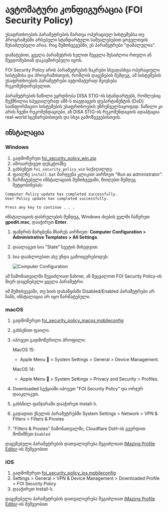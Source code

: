 # ავტომატური კონფიგურაცია (FOI Security Policy)

უსაფრთხოების პარამეტრების მართვა ოპერაციულ სისტემებსა თუ პროგრამებში არსებული სტანდარტული 
საშუალებებით ყოველთვის შესაძლებელი არაა. რიგ შემთხვევებში, ეს პარამეტრები "დამალულია".

დამატებით, ყველა პარამეტრის ხელით შეცვლა შესაძლოა რთული ან შეცდომებთან დაკავშირებული იყოს.

FOI Security Policy არის პარამეტრების ნაკრები სხვადასხვა ოპერაციული სისტემისა და პროგრამისთვის,
რომლის დაყენების შემდეგ, ამ სისტემების უსაფრთხოების პარამეტრები ავტომატურად შეივსება რეკომენდირებულით.

პარამეტრების ნაწილი ეყრდნობა DISA STIG-ის სტანდარტებს, რომლებიც შექმნილია სპეციალურად აშშ-ს
თავდაცვის დეპარტამენტის (DoD) საინფორმაციო სისტემების უსაფრთხოების უზრუნველსაყოფად.
ნაწილი კი არის ჩვენი რეკომენდაციები, ან DISA STIG-ის რეკომენდაციის ადაპტაცია real-world 
სცენარებისთვის და სხვა გამოწვევებისთვის.


## ინსტალაცია

### Windows

1. გადმოწერეთ [foi_security_policy_win.zip](/policies/files/foi_security_policy_win.zip)
2. ამოაარქივეთ დესკტოპზე.
3. გახსენეთ `foi_security_policy_win` საქაღალდე.
4. ფაილზე `install.bat` მარჯვენა კლიკით აირჩიეთ "Run as administrator".
5. წარმატებული ინსტალაციის შემთხვევაში, მიიღებთ შემდეგ შეტყობინებას:

```
Computer Policy update has completed successfully.
User Policy update has completed successfully.

Press any key to continue . . .
```


ინსტალაციის დასრულების შემდეგ, Windows ძიების ველში ჩაწერეთ **gpedit.msc**, დააჭირეთ **Enter**.

1. ფანჯრის მარცხენა მხარეს აირჩიეთ: **Computer Configuration > Administrative Templates > All Settings**.
2. დაალაგეთ სია "State" სვეტის მიხედვით.
3. სია დაახლოებით ასე უნდა გამოიყურებოდეს:

   ![Computer Configuration](/assets/img/policies/win_policy_sample.png)

ამ ჩამონათვალში შეგიძლიათ ნახოთ, ან შეცვალოთ FOI Security Policy-ის მიერ დაყენებული ყველა პარამეტრი.

იმ შემთხვევაში, თუ სიის დასაწყისში Disabled/Enabled პარამეტრები არ ჩანს, ინსტალაცია არ იყო წარმატებული.


### macOS

1. გადმოწერეთ [foi_security_policy_macos.mobileconfig](/policies/files/apple/foi_security_policy_macos.mobileconfig)
2. გახსენით ფაილი.
3. იპოვეთ გადმოწერილი პროფილი:
    
    MacOS 15:
    - Apple Menu  > System Settings > General > Device Management.

    MacOS 14:
    - Apple Menu  > System Settings > Privacy and Security > Profiles.

4. Downloaded სექციაში იპოვეთ "FOI Security Policy" და ორჯერ დააკლიკეთ.
5. გახსნილ ფანჯარაში დააჭირეთ Install-ს.
6. გადადით ქსელის პარამეტრებში System Settings > Network > VPN & Filters > Filters & Proxies
7. "Filters & Proxies" ჩამონათვალში, Cloudflare DoH-ის გვერდით მონიშნეთ `Enabled`

დაყენებული პარამეტრების დათვალიერება შეგიძლიათ 
[iMazing Profile Editor](https://apps.apple.com/us/app/imazing-profile-editor/id1487860882?mt=12)-ის მეშვეობით


### iOS

1. გადმოწერეთ [foi_security_policy_ios.mobileconfig](/policies/files/apple/foi_security_policy_ios.mobileconfig)
2. Settings > General > VPN & Device Management > Downloaded Profile > FOI Security Policy
3. დააჭირეთ Install-ს.

დაყენებული პარამეტრების დათვალიერება შეგიძლიათ 
[iMazing Profile Editor](https://apps.apple.com/us/app/imazing-profile-editor/id1487860882?mt=12)-ის მეშვეობით
